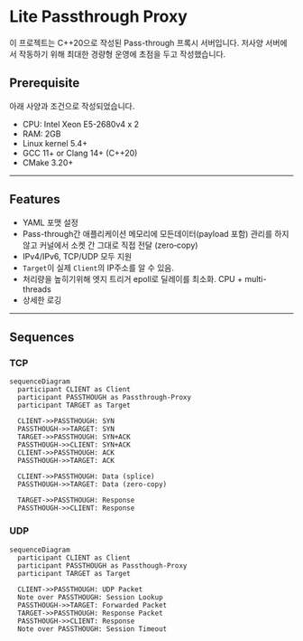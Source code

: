 # Lite Passthrough Proxy

이 프로젝트는 C++20으로 작성된 Pass-through 프록시 서버입니다. 저사양 서버에서 작동하기 위해 최대한 경량형 운영에 초점을 두고 작성했습니다.

## Prerequisite

아래 사양과 조건으로 작성되었습니다.

- CPU: Intel Xeon E5-2680v4 x 2
- RAM: 2GB 
- Linux kernel 5.4+
- GCC 11+ or Clang 14+ (C++20)
- CMake 3.20+

---

## Features

- YAML 포맷 설정
- Pass-through간 애플리케이션 메모리에 모든데이터(payload 포함) 관리를 하지않고 커널에서 소켓 간 그대로 직접 전달 (zero‑copy)
- IPv4/IPv6, TCP/UDP 모두 지원
- `Target`이 실제 `Client`의 IP주소를 알 수 있음.
- 처리량을 높히기위해 엣지 트리거 epoll로 딜레이를 최소화. CPU + multi-threads
- 상세한 로깅

---

## Sequences
### TCP

```mermaid
sequenceDiagram
  participant CLIENT as Client
  participant PASSTHOUGH as Passthrough-Proxy
  participant TARGET as Target
  
  CLIENT->>PASSTHOUGH: SYN
  PASSTHOUGH->>TARGET: SYN
  TARGET->>PASSTHOUGH: SYN+ACK
  PASSTHOUGH->>CLIENT: SYN+ACK
  CLIENT->>PASSTHOUGH: ACK
  PASSTHOUGH->>TARGET: ACK
  
  CLIENT->>PASSTHOUGH: Data (splice)
  PASSTHOUGH->>TARGET: Data (zero-copy)
  
  TARGET->>PASSTHOUGH: Response
  PASSTHOUGH->>CLIENT: Response
```

### UDP

```mermaid
sequenceDiagram
  participant CLIENT as Client
  participant PASSTHOUGH as Passthough-Proxy
  participant TARGET as Target
  
  CLIENT->>PASSTHOUGH: UDP Packet
  Note over PASSTHOUGH: Session Lookup
  PASSTHOUGH->>TARGET: Forwarded Packet
  TARGET->>PASSTHOUGH: Response Packet
  PASSTHOUGH->>CLIENT: Response
  Note over PASSTHOUGH: Session Timeout
```


